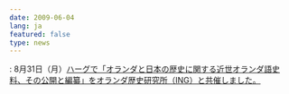 ```yaml
---
date: 2009-06-04
lang: ja
featured: false
type: news
---
```

: 
8月31日（月）<a href="/news/2009/090918.htm">ハーグで「オランダと日本の歴史に関する近世オランダ語史料、その公開と編纂」をオランダ歴史研究所（ING）と共催しました。</a>
